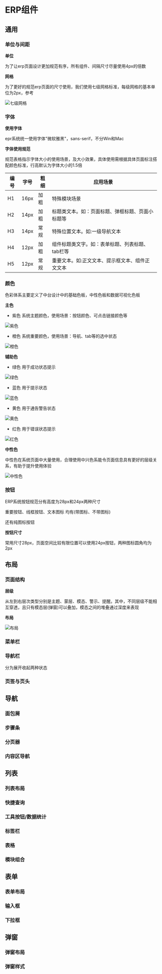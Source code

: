 # ERP组件

## 通用

### 单位与间距

**单位**

为了让erp页面设计更加规范有序，所有组件、间隔尺寸尽量使用4px的倍数

**网格**

为了更好的规范erp页面的尺寸使用，我们使用七级网格标准，每级网格的基本单位为2px，参考

![七级网格](./assets/7-grid.png)

### 字体

**使用字体**

epr系统统一使用字体"微软雅黑"，sans-serif，不分Win和Mac

**字体使用规范**

规范表格指示字体大小的使用场景，及大小效果，具体使用需根据具体页面标注搭配颜色标准，行高默认为字体大小的1.5倍

| 编号 | 字号 | 粗细 | 应用场景                                         |
| ---- | ---- | ---- | ------------------------------------------------ |
| H1   | 16px | 加粗 | 特殊模块场景                                     |
| H2   | 14px | 加粗 | 标题类文本。如：页面标题、弹框标题、页面小标题等 |
| H3   | 14px | 常规 | 特殊位置文本。如:一级导航文本                    |
| H4   | 12px | 加粗 | 组件标题类文字。如：表单标题、列表标题、tab栏等  |
| H5   | 12px | 常规 | 重要文本。如:正文文本、提示框文本、组件正文文本  |

### 颜色

色彩体系主要定义了中台设计中的基础色板，中性色板和数据可视化色板

**主色**

* 紫色 系统主题颜色，使用场景：按钮颜色、可点击链接颜色等

![紫色](./assets/purple.png)

* 橙色 系统重要颜色，使用场景：导航、tab等的选中状态

![橙色](./assets/orange.png)

**辅助色**

* 绿色 用于成功状态提示

![绿色](./assets/green.png)

* 蓝色  用于提示状态

![蓝色](./assets/blue.png)

* 黄色 用于通告警告状态

![黄色](./assets/yellow.png)

* 红色 用于错误状态提示

![红色](./assets/red.png)



**中性色**

中性色在系统页面中大量使用，合理使用中兴色系能令页面信息具有更好的层级关系，有助于提升使用体验

![中性色](./assets/Neutral.png)

### 按钮

ERP系统按钮规范分有高度为28px和24px两种尺寸

重要按钮、线框按钮、文本图标 均有(带图标、不带图标)

还有纯图标按钮

**按钮尺寸**

常用尺寸28px，页面空间比较有限位置可以使用24px按钮，两种图标圆角均为2px



## 布局

### 页面结构

**层级**

从左到右层次类型分别是主题、蒙层、模态、警示、提醒。其中，不同层级不能相互穿透，且只有模态层(弹窗)可以叠加，模态之间的堆叠通过深度来表现

**布局**

![布局](./assets/layout.png)

### 菜单栏

### 导航栏

分为展开收起两种状态

### 页签与页头



## 导航

### 面包屑

### 步骤条

### 分页器

### 内容区导航

## 列表

### 列表布局

### 快捷查询

### 工具按钮/数据统计

### 标签栏

### 表格

### 模块组合

## 表单

### 表单布局

### 输入框

### 下拉框

## 弹窗

### 弹窗布局

### 弹窗样式
